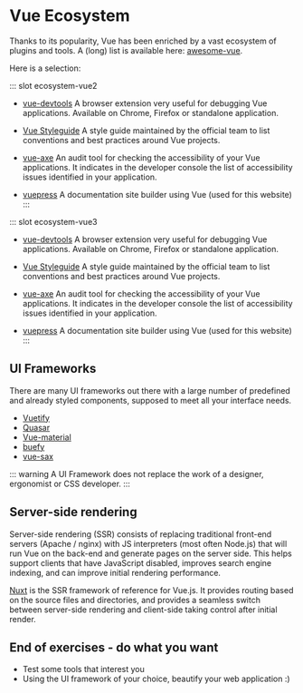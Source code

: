 # Vue Ecosystem

Thanks to its popularity, Vue has been enriched by a vast ecosystem of plugins and tools. A (long) list is available here: [awesome-vue](https://github.com/vuejs/awesome-vue).

Here is a selection:

<VueVersionSwitch slotKey="ecosystem" />

::: slot ecosystem-vue2
- [vue-devtools](https://github.com/vuejs/vue-devtools)
  A browser extension very useful for debugging Vue applications. Available on Chrome, Firefox or standalone application.

- [Vue Styleguide](https://vuejs.org/v2/style-guide/)
  A style guide maintained by the official team to list conventions and best practices around Vue projects.

- [vue-axe](https://github.com/vue-a11y/vue-axe)
  An audit tool for checking the accessibility of your Vue applications. It indicates in the developer console the list of accessibility issues identified in your application.

- [vuepress](https://vuepress.vuejs.org/)
  A documentation site builder using Vue (used for this website)
:::

::: slot ecosystem-vue3
- [vue-devtools](https://chrome.google.com/webstore/detail/vuejs-devtools/ljjemllljcmogpfapbkkighbhhppjdbg)
  A browser extension very useful for debugging Vue applications. Available on Chrome, Firefox or standalone application.

- [Vue Styleguide](https://v3.vuejs.org/style-guide/)
  A style guide maintained by the official team to list conventions and best practices around Vue projects.

- [vue-axe](https://github.com/vue-a11y/vue-axe-next)
  An audit tool for checking the accessibility of your Vue applications. It indicates in the developer console the list of accessibility issues identified in your application.

- [vuepress](https://github.com/vuepress/vuepress-next)
  A documentation site builder using Vue (used for this website)
:::

## UI Frameworks

There are many UI frameworks out there with a large number of predefined and already styled components, supposed to meet all your interface needs.

- [Vuetify](https://github.com/vuetifyjs/vuetify)
- [Quasar](https://github.com/quasarframework/quasar)
- [Vue-material](https://github.com/vuematerial/vue-material)
- [buefy](https://github.com/rafaelpimpa/buefy)
- [vue-sax](https://lusaxweb.github.io/vuesax/)

::: warning
A UI Framework does not replace the work of a designer, ergonomist or CSS developer.
:::

## Server-side rendering

Server-side rendering (SSR) consists of replacing traditional front-end servers (Apache / nginx) with JS interpreters (most often Node.js) that will run Vue on the back-end and generate pages on the server side. This helps support clients that have JavaScript disabled, improves search engine indexing, and can improve initial rendering performance.

[Nuxt](http://nuxtjs.org/) is the SSR framework of reference for Vue.js. It provides routing based on the source files and directories, and provides a seamless switch between server-side rendering and client-side taking control after initial render.

## End of exercises - do what you want

- Test some tools that interest you
- Using the UI framework of your choice, beautify your web application :)
